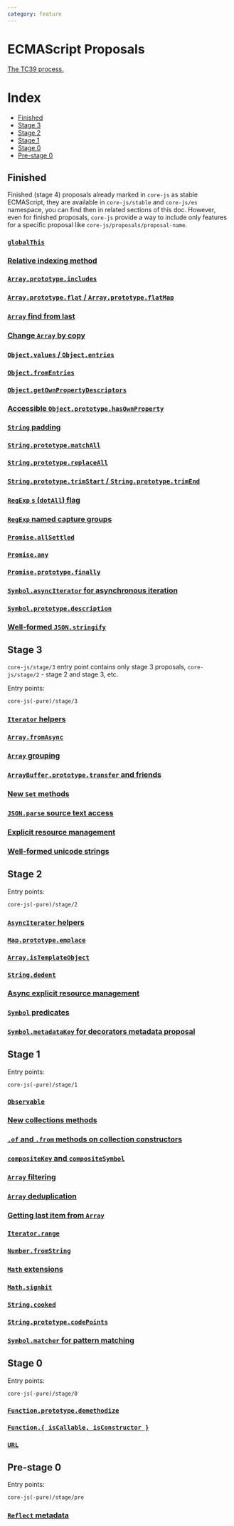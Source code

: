 ```yaml
---
category: feature
---
```


# ECMAScript Proposals

[The TC39 process.](https://tc39.github.io/process-document/)

# Index

- [Finished](#finished)
- [Stage 3](#stage-3)
- [Stage 2](#stage-2)
- [Stage 1](#stage-1)
- [Stage 0](#stage-0)
- [Pre-stage 0](#pre-stage-0)

## Finished

Finished (stage 4) proposals already marked in `core-js` as stable ECMAScript, they are available in `core-js/stable` and `core-js/es` namespace, you can find then in related sections of this doc. However, even for finished proposals, `core-js` provide a way to include only features for a specific proposal like `core-js/proposals/proposal-name`.

### [`globalThis`](global-this.md)

### [Relative indexing method](relative-indexing-method.md)

### [`Array.prototype.includes`](array-includes.md)

### [`Array.prototype.flat` / `Array.prototype.flatMap`](array-flat-map.md)

### [`Array` find from last](array-find-from-last.md)

### [Change `Array` by copy](change-array-by-copy.md)

### [`Object.values` / `Object.entries`](object-values-entries.md)

### [`Object.fromEntries`](object-from-entries.md)

### [`Object.getOwnPropertyDescriptors`](object-getownpropertydescriptors.md)

### [Accessible `Object.prototype.hasOwnProperty`](accessible-object-hasownproperty.md)

### [`String` padding](string-padding.md)

### [`String.prototype.matchAll`](string-match-all.md)

### [`String.prototype.replaceAll`](string-replace-all.md)

### [`String.prototype.trimStart` / `String.prototype.trimEnd`](string-left-right-trim.md)

### [`RegExp` `s` (`dotAll`) flag](regexp-dotall-flag.md)

### [`RegExp` named capture groups](regexp-named-groups.md)

### [`Promise.allSettled`](promise-all-settled.md)

### [`Promise.any`](promise-any.md)

### [`Promise.prototype.finally`](promise-finally.md)

### [`Symbol.asyncIterator` for asynchronous iteration](async-iteration.md)

### [`Symbol.prototype.description`](symbol-description.md)

### [Well-formed `JSON.stringify`](well-formed-stringify.md)

## Stage 3

`core-js/stage/3` entry point contains only stage 3 proposals, `core-js/stage/2` - stage 2 and stage 3, etc.

Entry points:

```
core-js(-pure)/stage/3
```

### [`Iterator` helpers](iterator-helpers.md)

### [`Array.fromAsync`](array-from-async.md)

### [`Array` grouping](array-grouping.md)

### [`ArrayBuffer.prototype.transfer` and friends](array-buffer-transfer.md)

### [New `Set` methods](new-set-methods.md)

### [`JSON.parse` source text access](json-parse-with-source.md)

### [Explicit resource management](explicit-resource-management.md)

### [Well-formed unicode strings](well-formed-unicode-strings.md)

## Stage 2

Entry points:

```
core-js(-pure)/stage/2
```

### [`AsyncIterator` helpers](async-iterator-helpers.md)

### [`Map.prototype.emplace`](map-upsert.md)

### [`Array.isTemplateObject`](array-is-template-object.md)

### [`String.dedent`](string-dedent.md)

### [Async explicit resource management](async-explicit-resource-management.md)

### [`Symbol` predicates](symbol-predicates.md)

### [`Symbol.metadataKey` for decorators metadata proposal](decorator-metadata.md)

## Stage 1

Entry points:

```
core-js(-pure)/stage/1
```

### [`Observable`](observable.md)

### [New collections methods](collection-methods.md)

### [`.of` and `.from` methods on collection constructors](collection-of-from.md)

### [`compositeKey` and `compositeSymbol`](keys-composition.md)

### [`Array` filtering](array-filtering.md)

### [`Array` deduplication](array-unique.md)

### [Getting last item from `Array`](array-find-from-last.md)

### [`Iterator.range`](iterator-range.md)

### [`Number.fromString`](number-from-string.md)

### [`Math` extensions](math-extensions.md)

### [`Math.signbit`](math-signbit.md)

### [`String.cooked`](string-cooked.md)

### [`String.prototype.codePoints`](string-code-points.md)

### [`Symbol.matcher` for pattern matching](pattern-matching.md)

## Stage 0

Entry points:

```
core-js(-pure)/stage/0
```

### [`Function.prototype.demethodize`](function-demethodize.md)

### [`Function.{ isCallable, isConstructor }`](function-is-callable-is-constructor.md)

### [`URL`](url.md)

## Pre-stage 0

Entry points:

```
core-js(-pure)/stage/pre
```

### [`Reflect` metadata](reflect-metadata.md)
